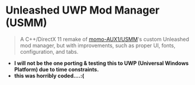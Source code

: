 # Unleashed UWP Mod Manager (USMM)

> A C++/DirectX 11 remake of [momo-AUX1/USMM](https://github.com/momo-AUX1/USMM)'s custom Unleashed mod manager, but with improvements, such as proper UI, fonts, configuration, and tabs.

* **I will not be the one porting & testing this to UWP (Universal Windows Platform) due to time constraints.**
* **this was horribly coded....:(** 
